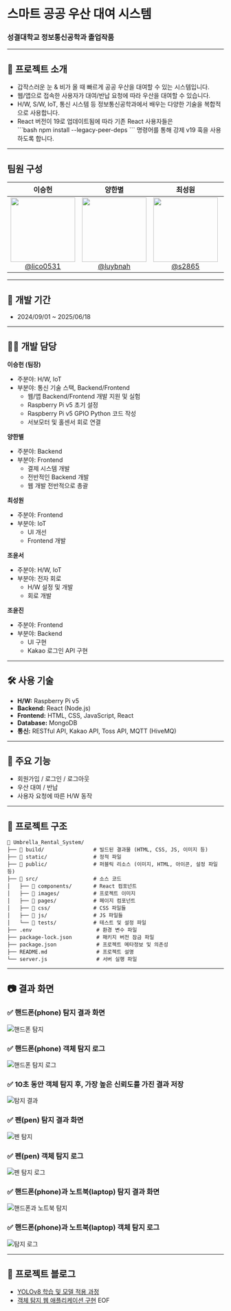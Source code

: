 # 스마트 공공 우산 대여 시스템
### 성결대학교 정보통신공학과 졸업작품

---

## 📌 프로젝트 소개
- 갑작스러운 눈 & 비가 올 때 빠르게 공공 우산을 대여할 수 있는 시스템입니다.
- 웹/앱으로 접속한 사용자가 대여/반납 요청에 따라 우산을 대여할 수 있습니다.
- H/W, S/W, IoT, 통신 시스템 등 정보통신공학과에서 배우는 다양한 기술을 복합적으로 사용합니다.
- React 버전이 19로 업데이트됨에 따라 기존 React 사용자들은  
  \`\`\`bash
  npm install --legacy-peer-deps
  \`\`\`
  명령어를 통해 강제 v19 훅을 사용하도록 합니다.

---

## 팀원 구성

<div align="center">

| **이승헌** | **양한별** | **최성원** | **조윤서** | **조윤진** |
| :------: | :------: | :------: | :------: | :------: |
| [<img src="https://avatars.githubusercontent.com/lico0531" height=150 width=150><br/>@lico0531](https://github.com/lico0531) | [<img src="https://avatars.githubusercontent.com/luybnah" height=150 width=150><br/>@luybnah](https://github.com/luybnah) | [<img src="https://avatars.githubusercontent.com/s2865" height=150 width=150><br/>@s2865](https://github.com/s2865) | [<img src="https://avatars.githubusercontent.com/yunseo0227" height=150 width=150><br/>@yunseo0227](https://github.com/yunseo0227) | [<img src="https://avatars.githubusercontent.com/joyunjinis" height=150 width=150><br/>@joyunjinis](https://github.com/joyunjinis) |
</div>

---

## 📅 개발 기간
- 2024/09/01 ~ 2025/06/18

---

## 👨‍💻 개발 담당

**이승헌 (팀장)**  
- 주분야: H/W, IoT  
- 부분야: 통신 기술 스택, Backend/Frontend  
  - 웹/앱 Backend/Frontend 개발 지원 및 실험  
  - Raspberry Pi v5 초기 설정  
  - Raspberry Pi v5 GPIO Python 코드 작성  
  - 서보모터 및 홀센서 회로 연결  

**양한별**  
- 주분야: Backend  
- 부분야: Frontend  
  - 결제 시스템 개발
  - 전반적인 Backend 개발
  - 웹 개발 전반적으로 총괄
    
**최성원**  
- 주분야: Frontend  
- 부분야: IoT  
  - UI 개선
  - Frontend 개발

**조윤서**  
- 주분야: H/W, IoT  
- 부분야: 전자 회로  
  - H/W 설정 및 개발
  - 회로 개발

**조윤진**  
- 주분야: Frontend  
- 부분야: Backend  
  - UI 구현  
  - Kakao 로그인 API 구현  

---

## 🛠️ 사용 기술
- **H/W:** Raspberry Pi v5  
- **Backend:** React (Node.js)  
- **Frontend:** HTML, CSS, JavaScript, React  
- **Database:** MongoDB  
- **통신:** RESTful API, Kakao API, Toss API, MQTT (HiveMQ)  

---

## 🎯 주요 기능
- 회원가입 / 로그인 / 로그아웃  
- 우산 대여 / 반납  
- 사용자 요청에 따른 H/W 동작  

---

## 📂 프로젝트 구조
```
📂 Umbrella_Rental_System/
├── 📂 build/                # 빌드된 결과물 (HTML, CSS, JS, 이미지 등)
├── 📂 static/               # 정적 파일
├── 📂 public/               # 퍼블릭 리소스 (이미지, HTML, 아이콘, 설정 파일 등)
├── 📂 src/                  # 소스 코드
│   ├── 📂 components/       # React 컴포넌트
│   ├── 📂 images/           # 프로젝트 이미지
│   ├── 📂 pages/            # 페이지 컴포넌트
│   ├── 📂 css/              # CSS 파일들
│   ├── 📂 js/               # JS 파일들
│   └── 📂 tests/            # 테스트 및 설정 파일
├── .env                     # 환경 변수 파일
├── package-lock.json        # 패키지 버전 잠금 파일
├── package.json             # 프로젝트 메타정보 및 의존성
├── README.md                # 프로젝트 설명
└── server.js                # 서버 실행 파일
```

---

## 📷 결과 화면
### ✅ 핸드폰(phone) 탐지 결과 화면  
![핸드폰 탐지](https://github.com/user-attachments/assets/a10e4540-7c80-4109-9bd8-6df4193f762b)

### ✅ 핸드폰(phone) 객체 탐지 로그  
![핸드폰 탐지 로그](https://github.com/user-attachments/assets/d8564a10-7ed5-410f-af4f-d537089ac659)

### ✅ 10초 동안 객체 탐지 후, 가장 높은 신뢰도를 가진 결과 저장  
![탐지 결과](https://github.com/user-attachments/assets/452a4f4a-bd6d-426d-9033-7a55f4fbc231)

### ✅ 펜(pen) 탐지 결과 화면  
![펜 탐지](https://github.com/user-attachments/assets/26137140-7b4e-415b-ba70-4c8904d34cbf)

### ✅ 펜(pen) 객체 탐지 로그  
![펜 탐지 로그](https://github.com/user-attachments/assets/917782fc-dc88-401a-b4d6-66261be416ea)

### ✅ 핸드폰(phone)과 노트북(laptop) 탐지 결과 화면  
![핸드폰과 노트북 탐지](https://github.com/user-attachments/assets/e54f2610-014a-4746-916d-0e18a3fe8e0f)

### ✅ 핸드폰(phone)과 노트북(laptop) 객체 탐지 로그  
![탐지 로그](https://github.com/user-attachments/assets/d4aa791b-7b8c-4786-9c3f-2222a8982b28)

---

## 🔗 프로젝트 블로그
- [YOLOv8 학습 및 모델 적용 과정](https://djjin02.tistory.com/205)  
- [객체 탐지 웹 애플리케이션 구현](https://djjin02.tistory.com/207)
EOF
